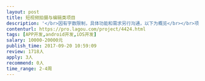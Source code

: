 ```yaml
---                
layout: post       
title: 短视频拍摄与编辑类项目           
description: '</br>因有字数限制，具体功能和需求另行沟通，以下为概览</br></br>项目状况：</br>目前有全套交互，和高保真原型</br></br>人员要求：</br>短视频拍摄：固定帧率、码率、分辨率</br>视频压缩：压缩视频质量</br>视频编辑：视频裁剪、循环模式、播放速度等</br>视频合成：视频抽帧处理后合并</br>图片编辑：对图片像素进行擦写处理</br>视频防抖：电子稳像、帧运算</br></br>功能列表：</br>1、打开APP</br>引导图、闪屏</br>2、首页</br>●设置按钮、轮播图</br>●入口按钮区域（拍摄入口、从相册选择入口、精选入口、收藏入口、个人入口）</br>●精选列表区域</br>3、设置页</br>4、拍摄页</br>闪光灯按钮</br>定时按钮（3s、10s）</br>九宫格按钮</br>图像比例按钮</br>前置摄像头切换按钮</br>从相册选择入口</br>拍摄功能 </br>5、编辑页</br>●快速操作区域</br> 撤销操作按钮</br> 复原按钮</br> 恢复操作按钮</br> 保存按钮</br> 工具区域</br>●工具区域</br> 笔刷工具：笔刷功能（可调大小）、橡皮擦功能（可调大小）、防抖功能</br> 工作台支持pinch功能，可对编辑对象进行放大缩小，进行精准操作</br> 编辑工具：旋转视频（左90，右90）、裁剪视频（裁剪视频长度和初始帧、结束帧）</br> 模式工具：播放模式（回弹，重复）、播放速度、淡出视频（调节视频在多少秒时淡出）</br> 滤镜工具：分类列表、最近使用 </br>6、分享页</br>●视频预览区域（首帧虚化处理作为背景） </br>●分享平台区域（自己平台、微信、朋友圈、微薄、QQ、美拍） </br>7、相册选择页 </br>8、精选页</br>●内容列表区域</br>●筛选按钮区域 </br>9、全屏页</br>10、登录页</br>微信登录按钮</br>微博登录按钮</br>QQ登录按钮</br>11、个人页</br>●个人信息展示区域（头像、昵称、VIP标识）</br>●已发布的视频TAB（只展示作品列表、作品描述、作品标签）</br>●草稿箱TAB：展示视频列表、“点击编辑”按钮，点击后展示：编辑按钮、删除按钮</br>12、去水印页</br>'     
contenturl: https://pro.lagou.com/project/4424.html      
tags: [APP开发,android开发,iOS开发]            
salary: 10000-20000元          
publish_time: 2017-09-20 10:59:09         
review: 1718人                   
apply: 3人                   
recommend: 0人                   
time_range: 2-4周              
---                 
```


